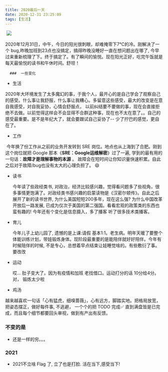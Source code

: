 ```yaml
---
title: 2020最后一天
date: 2020-12-31 23:25:09
tags: [生活]
---
```


​     ![](./IMG_4253.JPG)



2020年12月31日，中午，今日的阳光很刺眼，却难掩零下7℃的冷。刚解决了一个 bug,昨晚加班到23点也没搞定，搞得昨晚没睡好一直在想问题出在哪了, 今早过来重新梳理了下。终于搞定了。有了瞬间的愉悦。现在阳光正好，吃完午饭就是每天最愉悦的读书和午休时间。舒坦！

      ###  一些变化

- 生活

​       2020年大环境发生了太多魔幻的事，于我个人，最开心的是自己学会了观察自己的感受。什么事让我舒服，什么事让我糟心。多留意这些感受，最大的改变是在意自我感受，对自我妥协，心情会舒服点， 以前纠结要不要做的事，现在会直接拒绝不去做。以前觉得这样会不会显得不合群这种事，现在也不太在意了。。自己的感受最重要。是不是年纪大了，就会要跟试自己妥协了--  少了拧巴的感觉，更自在了。

- 工作

​        今年换了份工作从之前的业务开发转到 SRE 岗位。地点也从上海到了合肥。刚到这个岗位就把 Google 那本《**SRE：Google运维解密**》过了一遍, 学到的最有用的一句话：**故障才是理解事物的本源** 。 故障会在短时间让你知识量快速积累。自此之后对于故障/bug也没有太大的心理负担了。 😄

- 读书

     今年读了些政经类书, 对政治，经济比较感兴趣，觉得看问题多了些视角，很多事情更饱满了。对政经类书感兴趣的启蒙读物是《汉密尔顿传》。自此之后展开了新的读书世界, 为什么美国短短200多年，现在这么强? 为什么中国改革开放后一路发展, 已成为仅次于美国的第二强国。看看宏观的政策类的东西也蛮有趣的! 今年还有个变化是信息摄入，多了播客 听了很多技术类播客。

- 育儿

     今年儿子上幼儿园了, 遗憾的是上课:请假 基本1:1。老生病。明年天暖了要整个体能训练计划，带娃锻炼身体。现阶段最重要的是能陪伴就好好陪伴。今年有时候陪伴的时候, 不是专心，总想着早点结束让娃睡觉啥的。有些敷衍了事。要改改  

- 运动

  哎... 肚子变大了。因为有疫情和加班 老找借口。运动打分的话 10分给4分。对， 锻炼太少啦

- 鸡汤

​      越来越喜欢一句话「心有猛虎，细嗅蔷薇」，心有远方，脚踏实地。把格局放宽，把姿态摆正，做好每件事, 不逃避， 一个个的把 TODO 完成✅ 直到满盘皆是已完成，而且每个细节都要回头审视，做到有产出有反馈。

### 不变的是

- 还是一样的穷。。。

### 2021

- 2021不立啥 Flag 了, 立了也是打脸. 活在当下,感受当下!